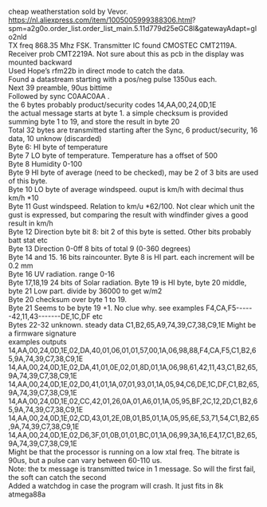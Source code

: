 cheap weatherstation sold by Vevor.<br/> 
https://nl.aliexpress.com/item/1005005999388306.html?
spm=a2g0o.order_list.order_list_main.5.11d779d25eGC8l&gatewayAdapt=glo2nld<br/>
TX freq 868.35 Mhz FSK. Transmitter IC found CMOSTEC CMT2119A.<br/>
Receiver prob CMT2219A. Not sure about this as pcb in the display was mounted backward<br/>
Used Hope’s rfm22b in direct mode to catch the data.<br/>
Found a datastream starting with a pos/neg pulse 1350us each.<br/>
Next 39 preamble, 90us bittime<br/>
Followed by sync C0AAC0AA .<br/>
the 6 bytes probably product/security codes 14,AA,00,24,0D,1E<br/>
the actual message starts at byte 1. a simple checksum is provided summing byte 1 to 19, and store the result in byte 20<br/>
Total 32 bytes are transmitted starting after the Sync, 6 product/security, 16 data, 10 unknow (discarded)<br/>
Byte 6: HI byte of temperature<br/>
Byte 7 LO byte of temperature. Temperature has a offset of 500<br/>
Byte 8 Humidity 0-100<br/>
Byte 9 HI byte of average (need to be checked), may be 2 of 3 bits are used of this byte.<br/>
Byte 10 LO byte of average windspeed. ouput is km/h with decimal thus km/h *10<br/>
Byte 11 Gust windspeed. Relation to km/u *62/100. Not clear which unit the gust is expressed, but comparing the result with windfinder gives a good result in km/h<br/>
Byte 12 Direction byte bit 8: bit 2 of this byte is setted. Other bits probably batt stat etc<br/>
Byte 13 Direction 0-0ff 8 bits of total 9 (0-360 degrees)<br/>
Byte 14 and 15. 16 bits raincounter. Byte 8 is HI part. each increment will be 0.2 mm<br/>
Byte 16 UV radiation. range 0-16<br/>
Byte 17,18,19 24 bits of Solar radiation. Byte 19 is HI byte, byte 20 middle, byte 21 Low part. divide by 36000 to get w/m2<br/>
Byte 20 checksum over byte 1 to 19.<br/>
Byte 21 Seems to be byte 19 +1. No clue why. see examples F4,CA,F5------42,11,43-------DE,1C,DF etc<br/>
Bytes 22-32 unknown. steady data C1,B2,65,A9,74,39,C7,38,C9,1E Might be a firmware signature<br/>
examples outputs 14,AA,00,24,0D,1E,02,DA,40,01,06,01,01,57,00,1A,06,98,88,F4,CA,F5,C1,B2,65,9A,74,39,C7,38,C9,1E <br/>
14,AA,00,24,0D,1E,02,DA,41,01,0E,02,01,8D,01,1A,06,98,61,42,11,43,C1,B2,65,9A,74,39,C7,38,C9,1E <br/>
14,AA,00,24,0D,1E,02,D0,41,01,1A,07,01,93,01,1A,05,94,C6,DE,1C,DF,C1,B2,65,9A,74,39,C7,38,C9,1E<br/>
14,AA,00,24,0D,1E,02,CC,42,01,26,0A,01,A6,01,1A,05,95,BF,2C,12,2D,C1,B2,65,9A,74,39,C7,38,C9,1E <br/>
14,AA,00,24,0D,1E,02,CD,43,01,2E,0B,01,B5,01,1A,05,95,6E,53,71,54,C1,B2,65,9A,74,39,C7,38,C9,1E <br/>
14,AA,00,24,0D,1E,02,D6,3F,01,0B,01,01,BC,01,1A,06,99,3A,16,E4,17,C1,B2,65,9A,74,39,C7,38,C9,1E<br/>
Might be that the processor is running on a low xtal freq. The bitrate is 90us, but a pulse can vary between 60-110 us. <br/>Note: the tx message is transmitted twice in 1 message. So will the first fail, the soft can catch the second<br/>
Added a watchdog in case the program will crash. It just fits in 8k atmega88a<br/>

